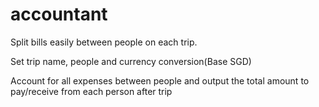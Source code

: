 # accountant

Split bills easily between people on each trip.

Set trip name, people and currency conversion(Base SGD)

Account for all expenses between people and output the total amount to pay/receive from each person after trip
